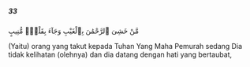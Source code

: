 ##### 33

<span class="ayah">مَّنْ خَشِىَ ٱلرَّحْمَٰنَ بِٱلْغَيْبِ وَجَآءَ بِقَلْبٍۢ مُّنِيبٍ</span>

<span class="ayah_translation">(Yaitu) orang yang takut kepada Tuhan Yang Maha Pemurah sedang Dia tidak kelihatan (olehnya) dan dia datang dengan hati yang bertaubat,</span>

